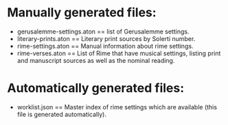 
Manually generated files:
===============================

* gerusalemme-settings.aton == list of Gerusalemme settings.
* literary-prints.aton == Literary print sources by Solerti number.
* rime-settings.aton == Manual information about rime settings.
* rime-verses.aton == List of Rime that have musical settings, listing print and manuscript sources as well as the nominal reading.

Automatically generated files:
===============================

* worklist.json  == Master index of rime settings which are available (this file is generated automatically).


